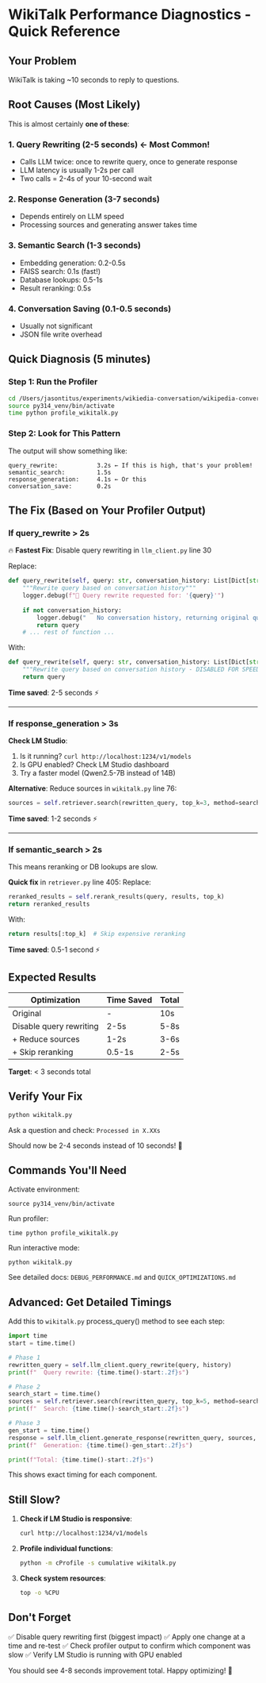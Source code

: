 # WikiTalk Performance Diagnostics - Quick Reference

## Your Problem
WikiTalk is taking ~10 seconds to reply to questions.

## Root Causes (Most Likely)

This is almost certainly **one of these**:

### 1. **Query Rewriting (2-5 seconds)** ← Most Common!
- Calls LLM twice: once to rewrite query, once to generate response
- LLM latency is usually 1-2s per call
- Two calls = 2-4s of your 10-second wait

### 2. **Response Generation (3-7 seconds)**
- Depends entirely on LLM speed
- Processing sources and generating answer takes time

### 3. **Semantic Search (1-3 seconds)**
- Embedding generation: 0.2-0.5s
- FAISS search: 0.1s (fast!)
- Database lookups: 0.5-1s
- Result reranking: 0.5s

### 4. **Conversation Saving (0.1-0.5 seconds)**
- Usually not significant
- JSON file write overhead

## Quick Diagnosis (5 minutes)

### Step 1: Run the Profiler
```bash
cd /Users/jasontitus/experiments/wikiedia-conversation/wikipedia-conversation
source py314_venv/bin/activate
time python profile_wikitalk.py
```

### Step 2: Look for This Pattern
The output will show something like:

```
query_rewrite:           3.2s ← If this is high, that's your problem!
semantic_search:         1.5s
response_generation:     4.1s ← Or this
conversation_save:       0.2s
```

## The Fix (Based on Your Profiler Output)

### If query_rewrite > 2s
🔥 **Fastest Fix**: Disable query rewriting in `llm_client.py` line 30

Replace:
```python
def query_rewrite(self, query: str, conversation_history: List[Dict[str, str]]) -> str:
    """Rewrite query based on conversation history"""
    logger.debug(f"📝 Query rewrite requested for: '{query}'")
    
    if not conversation_history:
        logger.debug("   No conversation history, returning original query")
        return query
    # ... rest of function ...
```

With:
```python
def query_rewrite(self, query: str, conversation_history: List[Dict[str, str]]) -> str:
    """Rewrite query based on conversation history - DISABLED FOR SPEED"""
    return query
```

**Time saved**: 2-5 seconds ⚡

---

### If response_generation > 3s
**Check LM Studio**:
1. Is it running? `curl http://localhost:1234/v1/models`
2. Is GPU enabled? Check LM Studio dashboard
3. Try a faster model (Qwen2.5-7B instead of 14B)

**Alternative**: Reduce sources in `wikitalk.py` line 76:
```python
sources = self.retriever.search(rewritten_query, top_k=3, method=search_method)  # was 5
```

**Time saved**: 1-2 seconds ⚡

---

### If semantic_search > 2s
This means reranking or DB lookups are slow.

**Quick fix** in `retriever.py` line 405:
Replace:
```python
reranked_results = self.rerank_results(query, results, top_k)
return reranked_results
```

With:
```python
return results[:top_k]  # Skip expensive reranking
```

**Time saved**: 0.5-1 second ⚡

## Expected Results

| Optimization | Time Saved | Total |
|---|---|---|
| Original | - | 10s |
| Disable query rewriting | 2-5s | 5-8s |
| + Reduce sources | 1-2s | 3-6s |
| + Skip reranking | 0.5-1s | 2-5s |

**Target**: < 3 seconds total

## Verify Your Fix

```bash
python wikitalk.py
```

Ask a question and check: `Processed in X.XXs`

Should now be 2-4 seconds instead of 10 seconds! 🚀

## Commands You'll Need

Activate environment:
```
source py314_venv/bin/activate
```

Run profiler:
```
time python profile_wikitalk.py
```

Run interactive mode:
```
python wikitalk.py
```

See detailed docs: `DEBUG_PERFORMANCE.md` and `QUICK_OPTIMIZATIONS.md`

## Advanced: Get Detailed Timings

Add this to `wikitalk.py` process_query() method to see each step:

```python
import time
start = time.time()

# Phase 1
rewritten_query = self.llm_client.query_rewrite(query, history)
print(f"  Query rewrite: {time.time()-start:.2f}s")

# Phase 2
search_start = time.time()
sources = self.retriever.search(rewritten_query, top_k=5, method=search_method)
print(f"  Search: {time.time()-search_start:.2f}s")

# Phase 3
gen_start = time.time()
response = self.llm_client.generate_response(rewritten_query, sources, history)
print(f"  Generation: {time.time()-gen_start:.2f}s")

print(f"Total: {time.time()-start:.2f}s")
```

This shows exact timing for each component.

## Still Slow?

1. **Check if LM Studio is responsive**:
   ```bash
   curl http://localhost:1234/v1/models
   ```

2. **Profile individual functions**:
   ```bash
   python -m cProfile -s cumulative wikitalk.py
   ```

3. **Check system resources**:
   ```bash
   top -o %CPU
   ```

## Don't Forget

✅ Disable query rewriting first (biggest impact)
✅ Apply one change at a time and re-test
✅ Check profiler output to confirm which component was slow
✅ Verify LM Studio is running with GPU enabled

You should see 4-8 seconds improvement total. Happy optimizing! 🎉
